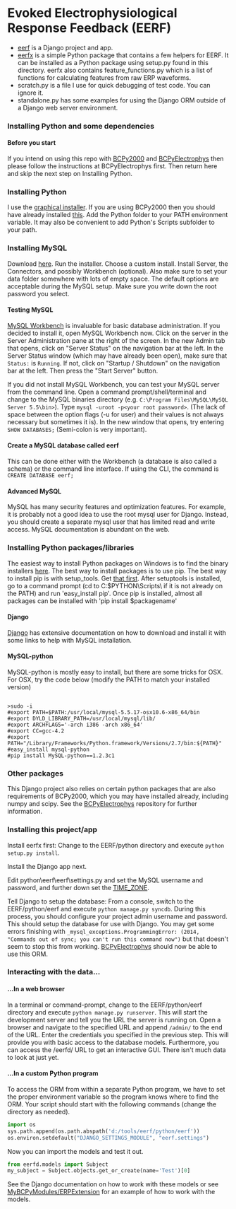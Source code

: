 # Evoked Electrophysiological Response Feedback (EERF)

- [eerf](https://github.com/cboulay/EERF/tree/master/python/eerf) is a Django project and app.
- [eerfx](https://github.com/cboulay/EERF/tree/master/python/eerfx) is a simple Python package
that contains a few helpers for EERF. It can be installed as a Python package using setup.py
found in this directory. eerfx also contains feature_functions.py which is a list of functions for calculating features from raw ERP waveforms.
- scratch.py is a file I use for quick debugging of test code. You can ignore it.
- standalone.py has some examples for using the Django ORM outside of a Django web server environment.

### Installing Python and some dependencies

#### Before you start
If you intend on using this repo with [BCPy2000](http://bci2000.org/downloads/BCPy2000/BCPy2000.html)
and [BCPyElectrophys](https://github.com/cboulay/BCPyElectrophys) then please follow the instructions
at BCPyElectrophys first. Then return here and skip the next step on Installing Python.

### Installing Python
I use the [graphical installer](http://www.python.org/download/).
If you are using BCPy2000 then you should have already installed [this](http://www.python.org/download/releases/2.6.6/).
Add the Python folder to your PATH environment variable. It may also be convenient to add Python's Scripts subfolder to your path.

### Installing MySQL
Download [here](http://dev.mysql.com/downloads/).
Run the installer. Choose a custom install. Install Server, the Connectors, and possibly Workbench (optional).
Also make sure to set your data folder somewhere with lots of empty space.
The default options are acceptable during the MySQL setup. Make sure you write down the root password you select.

#### Testing MySQL
[MySQL Workbench](http://dev.mysql.com/downloads/workbench/) is invaluable for basic database administration.
If you decided to install it, open MySQL Workbench now. Click on the server in the Server Administration pane
at the right of the screen. In the new Admin tab that opens, click on "Server Status" on the navigation bar at the left.
In the Server Status window (which may have already been open), make sure that `Status:` is  `Running`. If not,
click on "Startup / Shutdown" on the navigation bar at the left. Then press the "Start Server" button.

If you did not install MySQL Workbench, you can test your MySQL server from the command line. Open a command prompt/shell/terminal
and change to the MySQL binaries directory (e.g. `C:\Program Files\MySQL\MySQL Server 5.5\bin>`).
Type `mysql -uroot -p<your root password>`.
(The lack of space between the option flags (-u for user) and their values is not always necessary but sometimes it is).
In the new window that opens, try entering `SHOW DATABASES;` (Semi-colon is very important).

#### Create a MySQL database called eerf
This can be done either with the Workbench (a database is also called a schema) or the command line interface.
If using the CLI, the command is `CREATE DATABASE eerf;`

#### Advanced MySQL
MySQL has many security features and optimization features. For example, it is probably not a good idea to use
the root mysql user for Django. Instead, you should create a separate mysql user that has limited read and write
access. MySQL documentation is abundant on the web.

### Installing Python packages/libraries
The easiest way to install Python packages on Windows is to find the binary installers [here](http://www.lfd.uci.edu/~gohlke/pythonlibs/).
The best way to install packages is to use pip. The best way to install pip is with setup_tools. Get [that first](http://pypi.python.org/pypi/setuptools).
After setuptools is installed, go to a command prompt (cd to C:\$PYTHON\Scripts\ if it is not already on the PATH) and run 'easy_install pip'.
Once pip is installed, almost all packages can be installed with 'pip install $packagename'

#### Django
[Django](https://docs.djangoproject.com/en/1.4/intro/install/) has extensive documentation on
how to download and install it with some links to help with MySQL installation.

#### MySQL-python
MySQL-python is mostly easy to install, but there are some tricks for OSX.
For OSX, try the code below (modify the PATH to match your installed version)

```

>sudo -i
#export PATH=$PATH:/usr/local/mysql-5.5.17-osx10.6-x86_64/bin
#export DYLD_LIBRARY_PATH=/usr/local/mysql/lib/
#export ARCHFLAGS='-arch i386 -arch x86_64'
#export CC=gcc-4.2
#export PATH="/Library/Frameworks/Python.framework/Versions/2.7/bin:${PATH}"
#easy_install mysql-python
#pip install MySQL-python==1.2.3c1

```

### Other packages
This Django project also relies on certain python packages that are also requirements of BCPy2000,
 which you may have installed already, including numpy and scipy. See the 
 [BCPyElectrophys](https://github.com/cboulay/BCPyElectrophys) repository for further information.

### Installing this project/app

Install eerfx first: Change to the EERF/python directory and execute `python setup.py install`.

Install the Django app next.

Edit python\eerf\eerf\settings.py and set the MySQL username and password, and further down set
the [TIME_ZONE](http://www.postgresql.org/docs/8.1/static/datetime-keywords.html#DATETIME-TIMEZONE-SET-TABLE). 

Tell Django to setup the database: From a console, switch to the EERF/python/eerf and execute
`python manage.py syncdb`.
During this process, you should configure your project admin username and password.
This should setup the database for use with Django.
You may get some errors finishing with `_mysql_exceptions.ProgrammingError: (2014, "Commands out of sync; you can't run
this command now")` but that doesn't seem to stop this from working.
[BCPyElectrophys](https://github.com/cboulay/BCPyElectrophys) should now be able to use this ORM.

### Interacting with the data...

#### ...In a web browser

In a terminal or command-prompt, change to the EERF/python/eerf directory and execute
`python manage.py runserver`.
This will start the development server and tell you the URL the server is running on.
Open a browser and navigate to the specified URL and append `/admin/` to the end of the URL.
Enter the credentials you specified in the previous step. This will provide you with basic access to the database models.
Furthermore, you can access the /eerfd/ URL to get an interactive GUI. There isn't much data to look at just yet.

#### ...In a custom Python program

To access the ORM from within a separate Python program, we have to set the proper environment variable so the program knows where to find the ORM.
Your script should start with the following commands (change the directory as needed).

```python
import os
sys.path.append(os.path.abspath('d:/tools/eerf/python/eerf'))
os.environ.setdefault("DJANGO_SETTINGS_MODULE", "eerf.settings")
```

Now you can import the models and test it out.

```python
from eerfd.models import Subject
my_subject = Subject.objects.get_or_create(name='Test')[0]
```

See the Django documentation on how to work with these models or see [MyBCPyModules/ERPExtension](https://github.com/cboulay/MyBCPyModules/blob/master/ERPExtension.py)
for an example of how to work with the models.